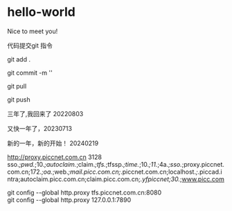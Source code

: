 # hello-world

Nice to meet you!

代码提交git 指令

git add . 

git commit -m ''

git pull

git push 


三年了,我回来了 20220803

又快一年了，20230713

新的一年，新的开始！ 20240219

http://proxy.piccnet.com.cn
3128
sso.*;pwd.*;10.*;autoclaim.*;claim.*;tfs.*;tfssp.*;time.*;10.*;11.*;4a.*;sso.*;proxy.piccnet.com.cn;172.*;oa.*;web.*;mail.picc.com.cn;*.piccnet.com.cn;localhost.*;*.piccad.intra;autoclaim.picc.com.cn;claim.picc.com.cn;*.yfpiccnet;30.*;www.picc.com


git config --global http.proxy tfs.piccnet.com.cn:8080  
git config --global http.proxy 127.0.0.1:7890

